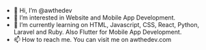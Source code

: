 - 👋 Hi, I’m @awthedev
- 👀 I’m interested in Website and Mobile App Development.
- 🌱 I’m currently learning on HTML, Javascript, CSS, React, Python, Laravel and Ruby. Also Flutter for Mobile App Development.
- 📫 How to reach me. You can visit me on awthedev.com

<!---
awthedev/awthedev is a ✨ special ✨ repository because its `README.md` (this file) appears on your GitHub profile.
You can click the Preview link to take a look at your changes.
--->
